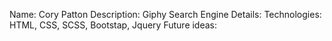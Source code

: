 Name: Cory Patton
Description: Giphy Search Engine
Details:
Technologies: HTML, CSS, SCSS, Bootstap, Jquery
Future ideas: